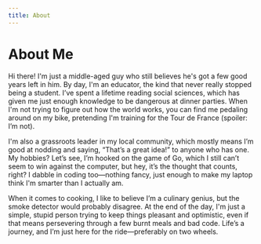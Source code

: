 ```yaml
---
title: About
---
```


# About Me

Hi there! I'm just a middle-aged guy who still believes he's got a few good years left in him. By day, I'm an educator, the kind that never really stopped being a student. I’ve spent a lifetime reading social sciences, which has given me just enough knowledge to be dangerous at dinner parties. When I'm not trying to figure out how the world works, you can find me pedaling around on my bike, pretending I'm training for the Tour de France (spoiler: I’m not). 

I'm also a grassroots leader in my local community, which mostly means I’m good at nodding and saying, “That’s a great idea!” to anyone who has one. My hobbies? Let’s see, I’m hooked on the game of Go, which I still can’t seem to win against the computer, but hey, it’s the thought that counts, right? I dabble in coding too—nothing fancy, just enough to make my laptop think I'm smarter than I actually am. 

When it comes to cooking, I like to believe I’m a culinary genius, but the smoke detector would probably disagree. At the end of the day, I'm just a simple, stupid person trying to keep things pleasant and optimistic, even if that means persevering through a few burnt meals and bad code. Life’s a journey, and I’m just here for the ride—preferably on two wheels.
